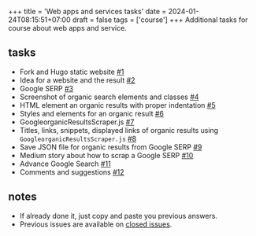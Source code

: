 +++
title = 'Web apps and services tasks'
date = 2024-01-24T08:15:51+07:00
draft = false
tags = ['course']
+++
Additional tasks for course about web apps and service.
<!--more-->


## tasks
+ Fork and Hugo static website [#1](https://github.com/dudung/web-app-service-tasks/issues/1)
+ Idea for a website and the result [#2](https://github.com/dudung/web-app-service-tasks/issues/2)
+ Google SERP [#3](https://github.com/dudung/web-app-service-tasks/issues/3)
+ Screenshot of organic search elements and classes [#4](https://github.com/dudung/web-app-service-tasks/issues/4)
+ HTML element an organic results with proper indentation [#5](https://github.com/dudung/web-app-service-tasks/issues/5)
+ Styles and elements for an organic result [#6](https://github.com/dudung/web-app-service-tasks/issues/6)
+ GoogleorganicResultsScraper.js [#7](https://github.com/dudung/web-app-service-tasks/issues/7)
+ Titles, links, snippets, displayed links of organic results using `GoogleorganicResultsScraper.js` [#8](https://github.com/dudung/web-app-service-tasks/issues/8)
+ Save JSON file for organic results from Google SERP [#9](https://github.com/dudung/web-app-service-tasks/issues/9)
+ Medium story about how to scrap a Google SERP [#10](https://github.com/dudung/web-app-service-tasks/issues/10)
+ Advance Google Search [#11](https://github.com/dudung/web-app-service-tasks/issues/11)
+ Comments and suggestions [#12](https://github.com/dudung/web-app-service-tasks/issues/12)


## notes
+ If already done it, just copy and paste you previous answers.
+ Previous issues are available on [closed issues](https://github.com/dudung/lecture-notes/issues?q=is%3Aissue+is%3Aclosed).
